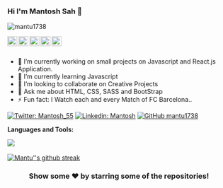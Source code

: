 ### Hi I'm Mantosh Sah 👋

<p align="left"> <img src="https://komarev.com/ghpvc/?username=mantu1738&label=Views&color=blue&style=plastic" alt="mantu1738" /> </p>

<a href="https://twitter.com/Mantosh_55">
  <img align="left" alt="Mantu's Twitter" width="22px" src="https://cdn.jsdelivr.net/npm/simple-icons@v3/icons/twitter.svg" />
</a>
<a href="https://www.linkedin.com/in/mantosh-sah-3a421b1b7/">
  <img align="left" alt="Mantu's Linkdein" width="22px" src="https://cdn.jsdelivr.net/npm/simple-icons@v3/icons/linkedin.svg" />
</a>
<a href="https://github.com/mantu1738">
  <img align="left" alt="Mantu's Github" width="22px" src="https://cdn.jsdelivr.net/npm/simple-icons@v3/icons/github.svg" />
</a>
<a href="https://www.instagram.com/mantosh_aryan12/">
  <img align="left" alt="Mantu's Instagram" width="22px" src="https://cdn.jsdelivr.net/npm/simple-icons@v3/icons/instagram.svg" />
</a>
<a href="https://www.facebook.com/mantosh.aryan/">
  <img align="left" alt="Mantu's Facebook" width="22px" src="https://cdn.jsdelivr.net/npm/simple-icons@v3/icons/facebook.svg" />
</a>

<br/>
<br/>

- 🔭 I’m currently working on small projects on Javascript and React.js Application.
- 🌱 I’m currently learning Javascript
- 👯 I’m looking to collaborate on Creative Projects
- 💬 Ask me about HTML, CSS, SASS and BootStrap
- ⚡ Fun fact: I Watch each and every Match of FC Barcelona..

[![Twitter: Mantosh_55](https://img.shields.io/twitter/follow/Mantosh_55?style=social)](https://twitter.com/Mantosh_55)
[![Linkedin: Mantosh](https://img.shields.io/badge/-mantoshsah-blue?style=flat-square&logo=Linkedin&logoColor=white&link=https://www.linkedin.com/in/mantosh-sah-3a421b1b7/)](https://www.linkedin.com/in/mantosh-sah-3a421b1b7/)
[![GitHub mantu1738](https://img.shields.io/github/followers/mantu1738?label=follow&style=social)](https://github.com/mantu1738)


**Languages and Tools:**
<!-- 
<code><img height="20" src="https://raw.githubusercontent.com/github/explore/80688e429a7d4ef2fca1e82350fe8e3517d3494d/topics/html/html.png"></code>
<code><img height="20" src="https://raw.githubusercontent.com/github/explore/80688e429a7d4ef2fca1e82350fe8e3517d3494d/topics/css/css.png"></code>
<code><img height="20" src="https://raw.githubusercontent.com/github/explore/80688e429a7d4ef2fca1e82350fe8e3517d3494d/topics/sass/sass.png"></code>
<code><img height="20" src="https://raw.githubusercontent.com/github/explore/80688e429a7d4ef2fca1e82350fe8e3517d3494d/topics/javascript/javascript.png"></code> -->

<a href="https://github.com/mantu1738">
  <img align="center" src="https://github-readme-stats.vercel.app/api/top-langs/?username=mantu1738&theme=light&hide_langs_below=1" />
</a>


<!-- <a href="https://github.com/mantu1738">
 <img align="center" src="https://github-readme-stats.vercel.app/api?username=mantu1738&show_icons=true&theme=light&line_height=27" alt="Mantu''s github stats"/>
</a> -->



<br/>
<br/>


<a href="https://github-readme-streak-stats.herokuapp.com/?user=mantu1738&theme=light">
 <img align="center" src="https://github-readme-streak-stats.herokuapp.com/?user=mantu1738&theme=light" alt="Mantu''s github streak"/>
</a>

<div align="center">
  


### Show some ❤️ by starring some of the repositories!

</div>


